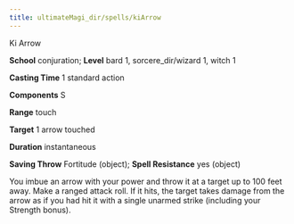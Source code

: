```yaml
---
title: ultimateMagi_dir/spells/kiArrow
---
```

Ki Arrow

**School** conjuration; **Level** bard 1, sorcere_dir/wizard 1, witch 1

**Casting Time** 1 standard action

**Components** S

**Range** touch

**Target** 1 arrow touched

**Duration** instantaneous

**Saving Throw** Fortitude (object); **Spell Resistance** yes (object)

You imbue an arrow with your power and throw it at a target up to 100 feet away. Make a ranged attack roll. If it hits, the target takes damage from the arrow as if you had hit it with a single unarmed strike (including your Strength bonus).


